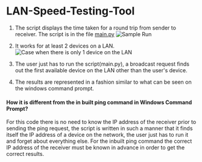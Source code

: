 # LAN-Speed-Testing-Tool
1. The script displays the time taken for a round trip from sender to receiver. The script is in the file [main.py](https://github.com/malpotra/LAN-Speed-Testing-Tool/blob/main/main.py)
   ![Sample Run](https://user-images.githubusercontent.com/56645001/117440267-72e8c000-af51-11eb-8fe0-f3cbfb899b48.png)
 
3. It works for at least 2 devices on a LAN. 
![Case when there is only 1 device on the LAN](https://user-images.githubusercontent.com/56645001/117440531-cce98580-af51-11eb-9d5b-3ba6fd7170d1.png)


5. The user just has to run the script(main.py), a broadcast request finds out the first available device on the LAN other than the user's device. 
6. The results are represented in a fashion similar to what can be seen on the windows command prompt. 

#### How it is different from the in built ping command in Windows Command Prompt?
For this code there is no need to know the IP address of the receiver prior to sending the ping request, the script is written in such a manner that it finds itself the IP address of a device on the network, the user just has to run it and forget about everything else. For the inbuilt ping command the correct IP address of the receiver must be known in advance in order to get the correct results.
